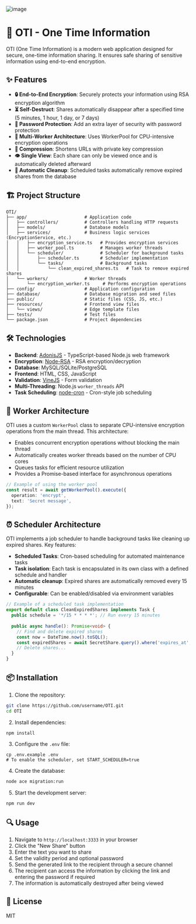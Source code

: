 ![image](https://github.com/user-attachments/assets/9a826cc7-68e1-4453-9453-524b9a1e4e2a)

# 🔐 OTI - One Time Information

OTI (One Time Information) is a modern web application designed for secure, one-time information sharing. It ensures safe sharing of sensitive information using end-to-end encryption.

## ✨ Features

- **🔒 End-to-End Encryption**: Securely protects your information using RSA encryption algorithm
- **⏳ Self-Destruct**: Shares automatically disappear after a specified time (5 minutes, 1 hour, 1 day, or 7 days)
- **🔑 Password Protection**: Add an extra layer of security with password protection
- **🚀 Multi-Worker Architecture**: Uses WorkerPool for CPU-intensive encryption operations
- **💨 Compression**: Shortens URLs with private key compression
- **👁️ Single View**: Each share can only be viewed once and is automatically deleted afterward
- **🧹 Automatic Cleanup**: Scheduled tasks automatically remove expired shares from the database

## 🏗️ Project Structure

```
OTI/
├── app/                      # Application code
│   ├── controllers/          # Controllers handling HTTP requests
│   ├── models/               # Database models
│   ├── services/             # Business logic services (EncryptionService, etc.)
│   │   ├── encryption_service.ts   # Provides encryption services
│   │   ├── worker_pool.ts          # Manages worker threads
│   │   └── scheduler/              # Scheduler for background tasks
│   │       ├── scheduler.ts        # Scheduler implementation
│   │       └── tasks/              # Background tasks
│   │           └── clean_expired_shares.ts   # Task to remove expired shares
│   └── workers/              # Worker threads
│       └── encryption_worker.ts     # Performs encryption operations
├── config/                   # Application configuration
├── database/                 # Database migration and seed files
├── public/                   # Static files (CSS, JS, etc.)
├── resources/                # Frontend view files
│   └── views/                # Edge template files
├── tests/                    # Test files
└── package.json              # Project dependencies
```

## 🛠️ Technologies

- **Backend**: [AdonisJS](https://adonisjs.com/) - TypeScript-based Node.js web framework
- **Encryption**: [Node-RSA](https://www.npmjs.com/package/node-rsa) - RSA encryption/decryption
- **Database**: MySQL/SQLite/PostgreSQL
- **Frontend**: HTML, CSS, JavaScript
- **Validation**: [VineJS](https://vinejs.dev/) - Form validation
- **Multi-Threading**: Node.js `worker_threads` API
- **Task Scheduling**: [node-cron](https://www.npmjs.com/package/node-cron) - Cron-style job scheduling

## 🚀 Worker Architecture

OTI uses a custom `WorkerPool` class to separate CPU-intensive encryption operations from the main thread. This architecture:

- Enables concurrent encryption operations without blocking the main thread
- Automatically creates worker threads based on the number of CPU cores
- Queues tasks for efficient resource utilization
- Provides a Promise-based interface for asynchronous operations

```typescript
// Example of using the worker pool
const result = await getWorkerPool().execute({
  operation: 'encrypt',
  text: 'Secret message',
});
```

## ⏰ Scheduler Architecture

OTI implements a job scheduler to handle background tasks like cleaning up expired shares. Key features:

- **Scheduled Tasks**: Cron-based scheduling for automated maintenance tasks
- **Task isolation**: Each task is encapsulated in its own class with a defined schedule and handler
- **Automatic cleanup**: Expired shares are automatically removed every 15 minutes
- **Configurable**: Can be enabled/disabled via environment variables

```typescript
// Example of a scheduled task implementation
export default class CleanExpiredShares implements Task {
  public schedule = '*/15 * * * *'; // Run every 15 minutes
  
  public async handle(): Promise<void> {
    // Find and delete expired shares
    const now = DateTime.now().toSQL();
    const expiredShares = await SecretShare.query().where('expires_at', '<', now);
    // Delete shares...
  }
}
```

## 📦 Installation

1. Clone the repository:
```bash
git clone https://github.com/username/OTI.git
cd OTI
```

2. Install dependencies:
```bash
npm install
```

3. Configure the `.env` file:
```
cp .env.example .env
# To enable the scheduler, set START_SCHEDULER=true
```

4. Create the database:
```bash
node ace migration:run
```

5. Start the development server:
```bash
npm run dev
```

## 🔍 Usage

1. Navigate to `http://localhost:3333` in your browser
2. Click the "New Share" button
3. Enter the text you want to share
4. Set the validity period and optional password
5. Send the generated link to the recipient through a secure channel
6. The recipient can access the information by clicking the link and entering the password if required
7. The information is automatically destroyed after being viewed

## 📄 License

MIT
